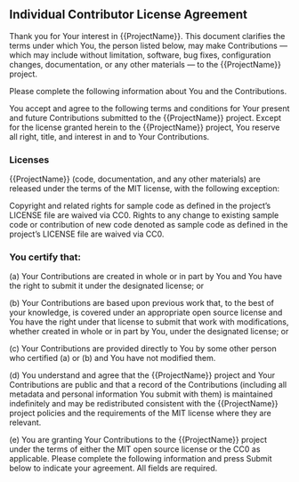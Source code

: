 ## Individual Contributor License Agreement
Thank you for Your interest in {{ProjectName}}. This document clarifies the terms under which You, the person listed below, may make Contributions — which may include without limitation, software, bug fixes, configuration changes, documentation, or any other materials — to the {{ProjectName}} project.

Please complete the following information about You and the Contributions.

You accept and agree to the following terms and conditions for Your present and future Contributions submitted to the {{ProjectName}} project. Except for the license granted herein to the {{ProjectName}} project, You reserve all right, title, and interest in and to Your Contributions.

### Licenses
{{ProjectName}} (code, documentation, and any other materials) are released under the terms of the MIT license, with the following exception:

Copyright and related rights for sample code as defined in the project’s LICENSE file are waived via CC0. Rights to any change to existing sample code or contribution of new code denoted as sample code as defined in the project’s LICENSE file are waived via CC0.

### You certify that:
(a) Your Contributions are created in whole or in part by You and You have the right to submit it under the designated license; or

(b) Your Contributions are based upon previous work that, to the best of your knowledge, is covered under an appropriate open source license and You have the right under that license to submit that work with modifications, whether created in whole or in part by You, under the designated license; or

(c) Your Contributions are provided directly to You by some other person who certified (a) or (b) and You have not modified them.

(d) You understand and agree that the {{ProjectName}} project and Your Contributions are public and that a record of the Contributions (including all metadata and personal information You submit with them) is maintained indefinitely and may be redistributed consistent with the {{ProjectName}} project policies and the requirements of the MIT license where they are relevant.

(e) You are granting Your Contributions to the {{ProjectName}} project under the terms of either the MIT open source license or the CC0 as applicable. Please complete the following information and press Submit below to indicate your agreement. All fields are required.
